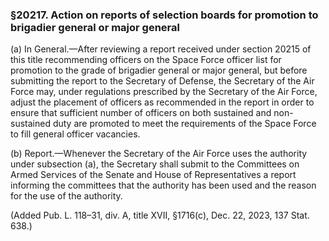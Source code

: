 ### §20217. Action on reports of selection boards for promotion to brigadier general or major general ###

(a) In General.—After reviewing a report received under section 20215 of this title recommending officers on the Space Force officer list for promotion to the grade of brigadier general or major general, but before submitting the report to the Secretary of Defense, the Secretary of the Air Force may, under regulations prescribed by the Secretary of the Air Force, adjust the placement of officers as recommended in the report in order to ensure that sufficient number of officers on both sustained and non-sustained duty are promoted to meet the requirements of the Space Force to fill general officer vacancies.

(b) Report.—Whenever the Secretary of the Air Force uses the authority under subsection (a), the Secretary shall submit to the Committees on Armed Services of the Senate and House of Representatives a report informing the committees that the authority has been used and the reason for the use of the authority.

(Added Pub. L. 118–31, div. A, title XVII, §1716(c), Dec. 22, 2023, 137 Stat. 638.)